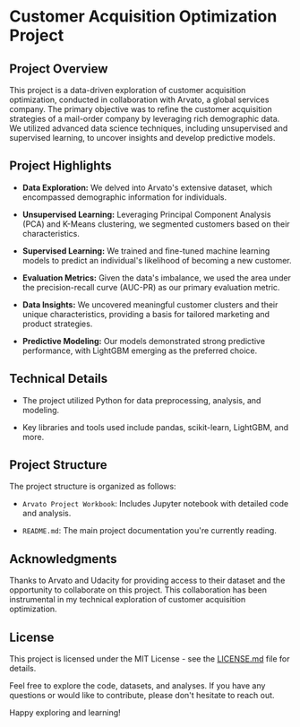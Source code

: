 # Customer Acquisition Optimization Project

## Project Overview

This project is a data-driven exploration of customer acquisition optimization, conducted in collaboration with Arvato, a global services company. The primary objective was to refine the customer acquisition strategies of a mail-order company by leveraging rich demographic data. We utilized advanced data science techniques, including unsupervised and supervised learning, to uncover insights and develop predictive models.

## Project Highlights

- **Data Exploration:** We delved into Arvato's extensive dataset, which encompassed demographic information for individuals.

- **Unsupervised Learning:** Leveraging Principal Component Analysis (PCA) and K-Means clustering, we segmented customers based on their characteristics.

- **Supervised Learning:** We trained and fine-tuned machine learning models to predict an individual's likelihood of becoming a new customer.

- **Evaluation Metrics:** Given the data's imbalance, we used the area under the precision-recall curve (AUC-PR) as our primary evaluation metric.

- **Data Insights:** We uncovered meaningful customer clusters and their unique characteristics, providing a basis for tailored marketing and product strategies.

- **Predictive Modeling:** Our models demonstrated strong predictive performance, with LightGBM emerging as the preferred choice.

## Technical Details

- The project utilized Python for data preprocessing, analysis, and modeling.

- Key libraries and tools used include pandas, scikit-learn, LightGBM, and more.

## Project Structure

The project structure is organized as follows:

- `Arvato Project Workbook`: Includes Jupyter notebook with detailed code and analysis.

- `README.md`: The main project documentation you're currently reading.

## Acknowledgments

Thanks to Arvato and Udacity for providing access to their dataset and the opportunity to collaborate on this project. This collaboration has been instrumental in my technical exploration of customer acquisition optimization.

## License

This project is licensed under the MIT License - see the [LICENSE.md](LICENSE.md) file for details.

Feel free to explore the code, datasets, and analyses. If you have any questions or would like to contribute, please don't hesitate to reach out.

Happy exploring and learning!
